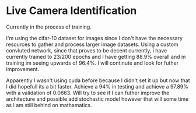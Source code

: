 # Live Camera Identification

Currently in the process of training. 

I'm using the cifar-10 dataset for images since I don't have the necessary resources to gather and process larger image datasets.
Using a custom convluted network, since that proves to be decent currently, i have currently trained to 23/200 epochs and I have getting 88.9% overall and in training im seeing upwards of 96.4%. I will continute and look for futher improvement. 

Apparently I wasn't using cuda before because I didn't set it up but now that I did hopefull its a bit faster. 
Achieve a 94% in testing and achieve a 97.89% with a validation of 0.0663. 
Will try to see if I can futher improve the architecture and possible add stochastic model however that  will some time as I am still behind on mathamatics.   
